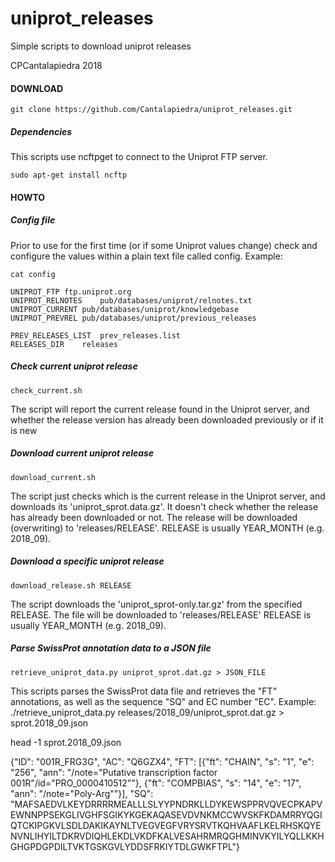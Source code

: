 # uniprot_releases

Simple scripts to download uniprot releases

CPCantalapiedra 2018

#### DOWNLOAD

```
git clone https://github.com/Cantalapiedra/uniprot_releases.git
```

##### Dependencies

This scripts use ncftpget to connect to the Uniprot FTP server.

```
sudo apt-get install ncftp
```

#### HOWTO


##### Config file

Prior to use for the first time 
(or if some Uniprot values change) 
check and configure the values within 
a plain text file called config. Example:

```
cat config

UNIPROT_FTP	ftp.uniprot.org
UNIPROT_RELNOTES	pub/databases/uniprot/relnotes.txt
UNIPROT_CURRENT	pub/databases/uniprot/knowledgebase
UNIPROT_PREVREL pub/databases/uniprot/previous_releases

PREV_RELEASES_LIST	prev_releases.list
RELEASES_DIR	releases
```

##### Check current uniprot release

```
check_current.sh
```

The script will report the current release 
found in the Uniprot server, and whether 
the release version has already been downloaded 
previously or if it is new

##### Download current uniprot release

```
download_current.sh
```

The script just checks which is the current
release in the Uniprot server, and downloads
its 'uniprot_sprot.data.gz'. 
It doesn't check whether the release
has already been downloaded or not.
The release will be downloaded (overwriting) to
'releases/RELEASE'.
RELEASE is usually YEAR_MONTH (e.g. 2018_09).

##### Download a specific uniprot release

```
download_release.sh RELEASE
```
The script downloads the 'uniprot_sprot-only.tar.gz' 
from the specified RELEASE.
The file will be downloaded to 'releases/RELEASE'
RELEASE is usually YEAR_MONTH (e.g. 2018_09).

##### Parse SwissProt annotation data to a JSON file

```
retrieve_uniprot_data.py uniprot_sprot.dat.gz > JSON_FILE
```
This scripts parses the SwissProt data file and retrieves the "FT"
annotations, as well as the sequence "SQ" and EC number "EC".
Example:
./retrieve_uniprot_data.py releases/2018_09/uniprot_sprot.dat.gz > sprot.2018_09.json

head -1 sprot.2018_09.json 

{"ID": "001R_FRG3G", "AC": "Q6GZX4", "FT": [{"ft": "CHAIN", "s": "1", "e": "256", "ann": "/note=\"Putative transcription factor 001R\"/id=\"PRO_0000410512\""}, {"ft": "COMPBIAS", "s": "14", "e": "17", "ann": "/note=\"Poly-Arg\""}], "SQ": "MAFSAEDVLKEYDRRRRMEALLLSLYYPNDRKLLDYKEWSPPRVQVECPKAPVEWNNPPSEKGLIVGHFSGIKYKGEKAQASEVDVNKMCCWVSKFKDAMRRYQGIQTCKIPGKVLSDLDAKIKAYNLTVEGVEGFVRYSRVTKQHVAAFLKELRHSKQYENVNLIHYILTDKRVDIQHLEKDLVKDFKALVESAHRMRQGHMINVKYILYQLLKKHGHGPDGPDILTVKTGSKGVLYDDSFRKIYTDLGWKFTPL"}
